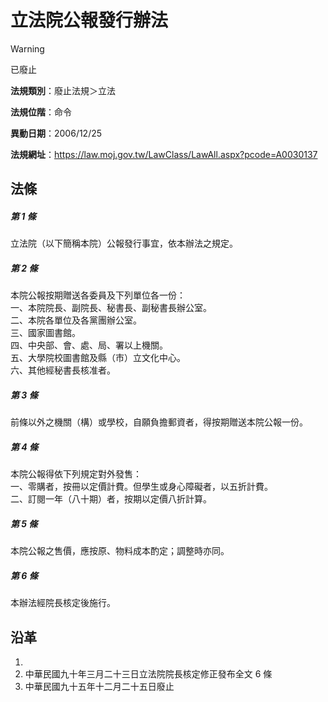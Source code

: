 # 立法院公報發行辦法


> [!WARNING]
> 已廢止


**法規類別**：廢止法規＞立法

**法規位階**：命令

**異動日期**：2006/12/25  

**法規網址**：https://law.moj.gov.tw/LawClass/LawAll.aspx?pcode=A0030137



## 法條
##### 第 1 條
立法院（以下簡稱本院）公報發行事宜，依本辦法之規定。

##### 第 2 條
本院公報按期贈送各委員及下列單位各一份：  
一、本院院長、副院長、秘書長、副秘書長辦公室。  
二、本院各單位及各黨團辦公室。  
三、國家圖書館。  
四、中央部、會、處、局、署以上機關。  
五、大學院校圖書館及縣（市）立文化中心。  
六、其他經秘書長核准者。

##### 第 3 條
前條以外之機關（構）或學校，自願負擔郵資者，得按期贈送本院公報一份。

##### 第 4 條
本院公報得依下列規定對外發售：  
一、零購者，按冊以定價計費。但學生或身心障礙者，以五折計費。  
二、訂閱一年（八十期）者，按期以定價八折計算。

##### 第 5 條
本院公報之售價，應按原、物料成本酌定；調整時亦同。

##### 第 6 條
本辦法經院長核定後施行。

## 沿革
1. 
1. 中華民國九十年三月二十三日立法院院長核定修正發布全文 6  條
1. 中華民國九十五年十二月二十五日廢止
